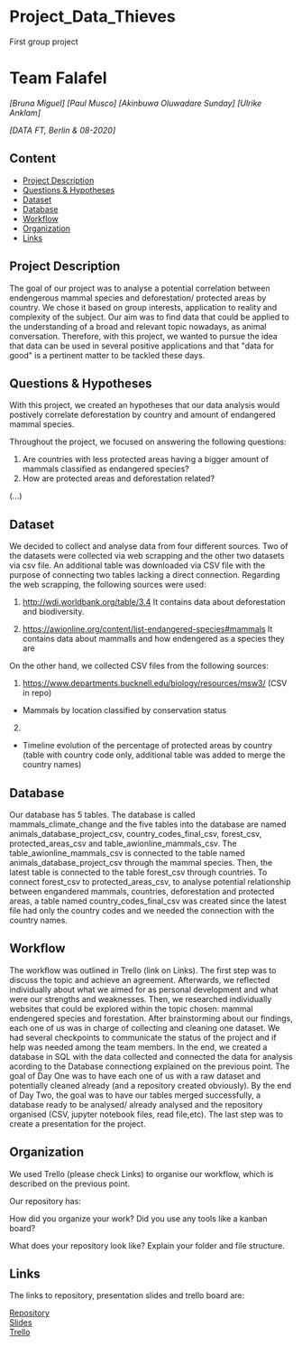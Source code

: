 # Project_Data_Thieves
First group project 

# Team Falafel
*[Bruna Miguel]*
*[Paul Musco]*
*[Akinbuwa Oluwadare Sunday]*
*[Ulrike Anklam]*

*[DATA FT, Berlin & 08-2020]*

## Content
- [Project Description](#project-description)
- [Questions & Hypotheses](#questions-hypotheses)
- [Dataset](#dataset)
- [Database](#database)
- [Workflow](#workflow)
- [Organization](#organization)
- [Links](#links)

## Project Description

The goal of our project was to analyse a potential correlation between endengerous mammal species and deforestation/ protected areas by country. We chose it based on group interests, application to reality and complexity of the subject. Our aim was to find data that could be applied to the understanding of a broad and relevant topic nowadays, as animal conversation. Therefore, with this project, we wanted to pursue the idea that data can be used in several positive applications and that "data for good" is a pertinent matter to be tackled these days.

## Questions & Hypotheses

With this project, we created an hypotheses that our data analysis would postively correlate deforestation by country and amount of endangered mammal species. 

Throughout the project, we focused on answering the following questions:

1) Are countries with less protected areas having a bigger amount of mammals classified as endangered species?
2) How are protected areas and deforestation related?

(...)


## Dataset
We decided to collect and analyse data from four different sources. Two of the datasets were collected via web scrapping and the other two datasets via csv file. An additional table was downloaded via CSV file with the purpose of connecting two tables lacking a direct connection.
Regarding the web scrapping, the following sources were used:

1) http://wdi.worldbank.org/table/3.4
It contains data about deforestation and biodiversity.

2) https://awionline.org/content/list-endangered-species#mammals
It contains data about mammalls and how endengered as a species they are

On the other hand, we collected CSV files from the following sources:

1) https://www.departments.bucknell.edu/biology/resources/msw3/ (CSV in repo)

- Mammals by location classified by conservation status

2)

- Timeline evolution of the percentage of protected areas by country (table with country code only, additional table was added to merge the country names)



## Database

Our database has 5 tables. The database is called mammals_climate_change and the five tables into the database are named animals_database_project_csv, country_codes_final_csv, forest_csv, protected_areas_csv and table_awionline_mammals_csv.
The table_awionline_mammals_csv is connected to the table named animals_database_project_csv through the mammal species. Then, the latest table is connected to the table forest_csv through countries. To connect forest_csv to protected_areas_csv, to analyse potential relationship between engandered mammals, countries, deforestation and protected areas, a table named country_codes_final_csv was created since the latest file had only the country codes and we needed the connection with the country names.


## Workflow

The workflow was outlined in Trello (link on Links). The first step was to discuss the topic and achieve an agreement. Afterwards, we reflected individually about what we aimed for as personal development and what were our strengths and weaknesses. Then, we researched individually websites that could be explored within the topic chosen: mammal endengered species and forestation. 
After brainstorming about our findings, each one of us was in charge of collecting and cleaning one dataset. We had several checkpoints to communicate the status of the project and if help was needed among the team members. 
In the end, we created a database in SQL with the data collected and connected the data for analysis acording to the Database connectiong explained on the previous point.
The goal of Day One was to have each one of us with a raw dataset and potentially cleaned already (and a repository created obviously). By the end of Day Two, the goal was to have our tables merged successfully, a database ready to be analysed/ already analysed and the repository organised (CSV, jupyter notebook files, read file,etc). The last step was to create a presentation for the project.



## Organization

We used Trello (please check Links) to organise our workflow, which is described on the previous point.

Our repository has:



How did you organize your work? Did you use any tools like a kanban board?

What does your repository look like? Explain your folder and file structure.

## Links

The links to repository, presentation slides and trello board are:

[Repository](https://github.com/Ulli-H/Project_Data_Thieves)  
[Slides](https://slides.com/)  
[Trello](https://trello.com/b/3qItqwRG/team-falafel-project-1)  
